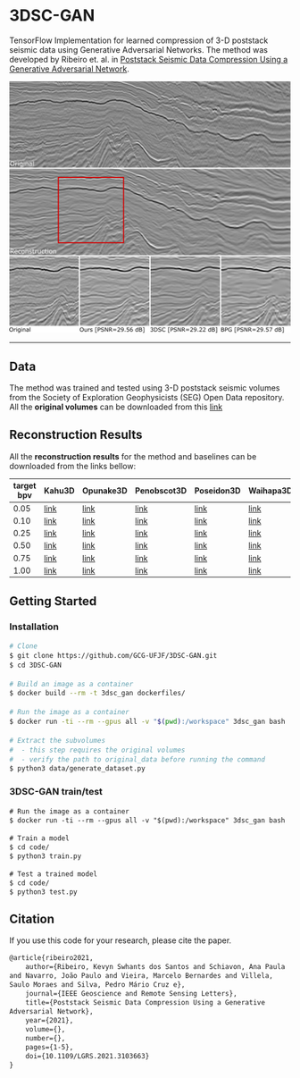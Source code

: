 # 3DSC-GAN

TensorFlow Implementation for learned compression of 3-D poststack seismic data using Generative Adversarial Networks. The method was developed by Ribeiro et. al. in [Poststack Seismic Data Compression Using a Generative Adversarial Network](http://doi.org/10.1109/LGRS.2021.3103663).

![Comparison of a reconstructed 2-D slice (200 × 650 pixels) from Poseidon3D volume compressed with extremely low target bit rate (0.1 bpv)](images/reconstruction.png)

-------------------------------------------------

## Data
The method was trained and tested using 3-D poststack seismic volumes from the Society of Exploration Geophysicists (SEG) Open Data repository. All the **original volumes** can be downloaded from this [link](http://www.gcg.ufjf.br/files/3dsc-gan/original_data.zip)

## Reconstruction Results
All the **reconstruction results** for the method and baselines can be downloaded from the links bellow:

| target bpv | Kahu3D | Opunake3D| Penobscot3D | Poseidon3D | Waihapa3D |
|------|------|------|------|------|------|
| 0.05 | [link](http://www.gcg.ufjf.br/files/3dsc-gan/Kahu3D_bpv_0.05.zip) | [link](http://www.gcg.ufjf.br/files/3dsc-gan/Opunake3D_bpv_0.05.zip) | [link](http://www.gcg.ufjf.br/files/3dsc-gan/Penobscot3D_bpv_0.05.zip) | [link](http://www.gcg.ufjf.br/files/3dsc-gan/Poseidon3D_bpv_0.05.zip) | [link](http://www.gcg.ufjf.br/files/3dsc-gan/Waihapa3D_bpv_0.05.zip) |
| 0.10 | [link](http://www.gcg.ufjf.br/files/3dsc-gan/Kahu3D_bpv_0.10.zip) | [link](http://www.gcg.ufjf.br/files/3dsc-gan/Opunake3D_bpv_0.10.zip) | [link](http://www.gcg.ufjf.br/files/3dsc-gan/Penobscot3D_bpv_0.10.zip) | [link](http://www.gcg.ufjf.br/files/3dsc-gan/Poseidon3D_bpv_0.10.zip) | [link](http://www.gcg.ufjf.br/files/3dsc-gan/Waihapa3D_bpv_0.10.zip) |
| 0.25 | [link](http://www.gcg.ufjf.br/files/3dsc-gan/Kahu3D_bpv_0.25.zip) | [link](http://www.gcg.ufjf.br/files/3dsc-gan/Opunake3D_bpv_0.25.zip) | [link](http://www.gcg.ufjf.br/files/3dsc-gan/Penobscot3D_bpv_0.25.zip) | [link](http://www.gcg.ufjf.br/files/3dsc-gan/Poseidon3D_bpv_0.25.zip) | [link](http://www.gcg.ufjf.br/files/3dsc-gan/Waihapa3D_bpv_0.25.zip) |
| 0.50 | [link](http://www.gcg.ufjf.br/files/3dsc-gan/Kahu3D_bpv_0.50.zip) | [link](http://www.gcg.ufjf.br/files/3dsc-gan/Opunake3D_bpv_0.50.zip) | [link](http://www.gcg.ufjf.br/files/3dsc-gan/Penobscot3D_bpv_0.50.zip) | [link](http://www.gcg.ufjf.br/files/3dsc-gan/Poseidon3D_bpv_0.50.zip) | [link](http://www.gcg.ufjf.br/files/3dsc-gan/Waihapa3D_bpv_0.50.zip) |
| 0.75 | [link](http://www.gcg.ufjf.br/files/3dsc-gan/Kahu3D_bpv_0.75.zip) | [link](http://www.gcg.ufjf.br/files/3dsc-gan/Opunake3D_bpv_0.75.zip) | [link](http://www.gcg.ufjf.br/files/3dsc-gan/Penobscot3D_bpv_0.75.zip) | [link](http://www.gcg.ufjf.br/files/3dsc-gan/Poseidon3D_bpv_0.75.zip) | [link](http://www.gcg.ufjf.br/files/3dsc-gan/Waihapa3D_bpv_0.75.zip) |
| 1.00 | [link](http://www.gcg.ufjf.br/files/3dsc-gan/Kahu3D_bpv_1.00.zip) | [link](http://www.gcg.ufjf.br/files/3dsc-gan/Opunake3D_bpv_1.00.zip) | [link](http://www.gcg.ufjf.br/files/3dsc-gan/Penobscot3D_bpv_1.00.zip) | [link](http://www.gcg.ufjf.br/files/3dsc-gan/Poseidon3D_bpv_1.00.zip) | [link](http://www.gcg.ufjf.br/files/3dsc-gan/Waihapa3D_bpv_1.00.zip) |

## Getting Started

### Installation
```bash
# Clone
$ git clone https://github.com/GCG-UFJF/3DSC-GAN.git
$ cd 3DSC-GAN

# Build an image as a container
$ docker build --rm -t 3dsc_gan dockerfiles/

# Run the image as a container
$ docker run -ti --rm --gpus all -v "$(pwd):/workspace" 3dsc_gan bash

# Extract the subvolumes
#  - this step requires the original volumes
#  - verify the path to original_data before running the command
$ python3 data/generate_dataset.py
```

### 3DSC-GAN train/test
```
# Run the image as a container
$ docker run -ti --rm --gpus all -v "$(pwd):/workspace" 3dsc_gan bash

# Train a model
$ cd code/
$ python3 train.py

# Test a trained model
$ cd code/
$ python3 test.py
```


## Citation
If you use this code for your research, please cite the paper.
```
@article{ribeiro2021,
    author={Ribeiro, Kevyn Swhants dos Santos and Schiavon, Ana Paula and Navarro, João Paulo and Vieira, Marcelo Bernardes and Villela, Saulo Moraes and Silva, Pedro Mário Cruz e},
    journal={IEEE Geoscience and Remote Sensing Letters},
    title={Poststack Seismic Data Compression Using a Generative Adversarial Network},
    year={2021},
    volume={},
    number={},
    pages={1-5},
    doi={10.1109/LGRS.2021.3103663}
}
```